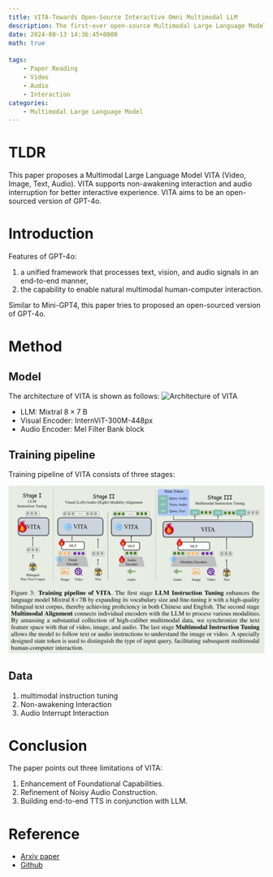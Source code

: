 ```yaml
---
title: VITA-Towards Open-Source Interactive Omni Multimodal LLM
description: The first-ever open-source Multimodal Large Language Model (MLLM) adept at simultaneous processing and analysis of Video, Image, Text, and Audio modalities, and meanwhile has an advanced multimodal interactive experience.
date: 2024-08-13 14:36:45+0800
math: true

tags: 
    - Paper Reading
    - Video
    - Audio
    - Interaction
categories:
    - Multimodal Large Language Model
---
```


# TLDR

This paper proposes a Multimodal Large Language Model VITA (Video, Image, Text, Audio).
VITA supports non-awakening interaction and audio interruption for better interactive experience.
VITA aims to be an open-sourced version of GPT-4o.

# Introduction

Features of GPT-4o:

1. a unified framework that processes text, vision, and audio signals in an end-to-end manner,
2. the capability to enable natural multimodal human-computer interaction.

Similar to Mini-GPT4, this paper tries to proposed an open-sourced version of GPT-4o.

# Method

## Model

The architecture of VITA is shown as follows:
![Architecture of VITA](VITA_architecture.png.png)

- LLM: Mixtral $8\times 7$ B
- Visual Encoder: InternViT-300M-448px
- Audio Encoder: Mel Filter Bank block

## Training pipeline

Training pipeline of VITA consists of three stages:

![Training pipeline of VITA](VITA_training_pipeline.png)

## Data

1. multimodal instruction tuning
2. Non-awakening Interaction
3. Audio Interrupt Interaction

# Conclusion

The paper points out three limitations of VITA:

1. Enhancement of Foundational Capabilities.
2. Refinement of Noisy Audio Construction.
3. Building end-to-end TTS in conjunction with LLM.

# Reference

- [Arxiv paper](http://arxiv.org/abs/2408.05211)
- [Github](https://vita-home.github.io)
